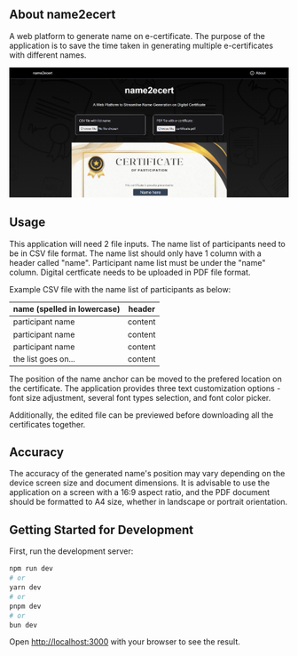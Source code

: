 ## About name2ecert

A web platform to generate name on e-certificate. The purpose of the application is to save the time taken in generating multiple e-certificates with different names.

![Uniclubshub Homepage](screenshots/name2ecert.png)

## Usage

This application will need 2 file inputs. The name list of participants need to be in CSV file format. The name list should only have 1 column with a header called "name". Participant name list must be under the "name" column. Digital certficate needs to be uploaded in PDF file format.

Example CSV file with the name list of participants as below:

name (spelled in lowercase)  | header
---------------------------- | ------
participant name             | content
participant name             | content
participant name             | content
the list goes on...          | content

The position of the name anchor can be moved to the prefered location on the certificate. The application provides three text customization options - font size adjustment, several font types selection, and font color picker. 

Additionally, the edited file can be previewed before downloading all the certificates together.

## Accuracy

The accuracy of the generated name's position may vary depending on the device screen size and document dimensions. It is advisable to use the application on a screen with a 16:9 aspect ratio, and the PDF document should be formatted to A4 size, whether in landscape or portrait orientation. 

## Getting Started for Development

First, run the development server:

```bash
npm run dev
# or
yarn dev
# or
pnpm dev
# or
bun dev
```

Open [http://localhost:3000](http://localhost:3000) with your browser to see the result.

